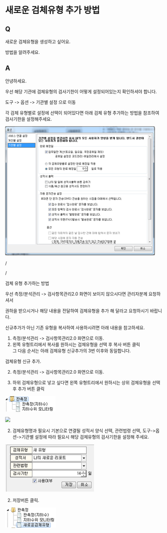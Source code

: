 # 새로운 검체유형 추가 방법

## Q

새로운 검체유형을 생성하고 싶어요.

방법을 알려주세요.

## A

안녕하세요.

우선 해당 기관에 검체유형의 검사기한이 어떻게 설정되어있는지 확인하셔야 합니다.

도구 -&gt; 옵션 -&gt; 기관별 설정 으로 이동

각 검체 유형별로 설정에 선택이 되어있다면 아래 검체 유형 추가하는 방법을 참조하여 검사기한을 설정해주세요.

![](../../.gitbook/assets/01-_%20%281%29.png)

/

/

검체 유형 추가하는 방법

우선 측정/분석관리 -&gt; 검사항목관리2.0 화면이 보이지 않으시다면 관리자분께 요청하셔서

권하을 받으시거나 해당 내용을 전달하여 검체유형을 추가 해 달라고 요청하시기 바랍니다.

신규추가가 아닌 기존 유형을 복사하여 사용하시려면 아래 내용을 참고하세요.  
1. 측정/분석관리 -&gt; 검사항목관리2.0 화면으로 이동.  
1. 왼쪽 유형트리에서 복사를 원하시는 검체유형을 선택 후 복사 버튼 클릭  
그 다음 순서는 아래 검체유형 신규추가의 3번 이후와 동일합니다.

검체유형 신규 추가.

2. 측정/분석관리 -&gt; 검사항목관리2.0 화면으로 이동.

2. 하위 검체유형으로 넣고 싶다면 왼쪽 유형트리에서 원하시는 상위 검체유형을 선택 후 추가 버튼 클릭

![](../../.gitbook/assets/02-_%20%281%29.png)

![](https://github.com/wooritech/ilab-user-manual/tree/c3f599ffe2c9b410fe63d742b445df777f217443/assets/faq/004-17/3유형트리_추가버튼.png)

2. 검체유형명과 필요시 기본으로 연결될 성적서 양식 선택, 관련법령 선택, 도구-&gt;옵션-&gt;기관별 설정에 따라 필요시 해당 검체유형의 검사기한을 설정해 주세요.

![](../../.gitbook/assets/04%20%282%29.png)

2. 저장버튼 클릭.

![](../../.gitbook/assets/05-_%20%283%29.png)

